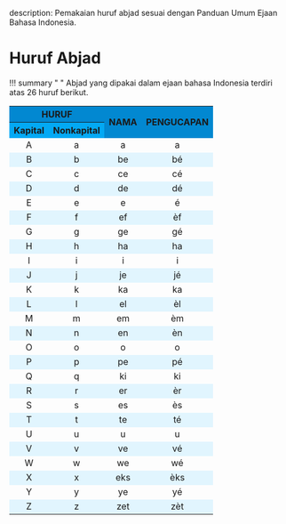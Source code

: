 description: Pemakaian huruf abjad sesuai dengan Panduan Umum Ejaan Bahasa Indonesia.

# Huruf Abjad

!!! summary " "
    Abjad yang dipakai dalam ejaan bahasa Indonesia terdiri atas 26 huruf berikut.

<table>
  <tr>
    <th colspan="2" style="text-align:center;font-weight:700; background:#0288D1;">HURUF</th>
    <th rowspan="2" style="text-align:center;vertical-align:middle;font-weight:700;background:#0288D1;">NAMA</th>
    <th rowspan="2" style="text-align:center;vertical-align:middle;font-weight:700;background:#0288D1;">PENGUCAPAN</th>
  </tr>
  <tr>
    <th style="font-weight:700;background:#03A9F4;">Kapital</th>
    <th style="font-weight:700;background:#03A9F4;">Nonkapital</th>
  </tr>
  <tr>
    <td style="text-align: center">A</td>
    <td style="text-align: center">a</td>
    <td style="text-align: center">a</td>
    <td style="text-align: center">a</td>
  </tr>
  <tr style="background:#E1F5FE">
    <td style="text-align: center">B</td>
    <td style="text-align: center">b</td>
    <td style="text-align: center">be</td>
    <td style="text-align: center">bé</td>
  </tr>
  <tr>
    <td style="text-align: center">C</td>
    <td style="text-align: center">c</td>
    <td style="text-align: center">ce</td>
    <td style="text-align: center">cé</td>
  </tr>
  <tr style="background:#E1F5FE">
    <td style="text-align: center">D</td>
    <td style="text-align: center">d</td>
    <td style="text-align: center">de</td>
    <td style="text-align: center">dé</td>
  </tr>
  <tr>
    <td style="text-align: center">E</td>
    <td style="text-align: center">e</td>
    <td style="text-align: center">e</td>
    <td style="text-align: center">é</td>
  </tr>
  <tr style="background:#E1F5FE">
    <td style="text-align: center">F</td>
    <td style="text-align: center">f</td>
    <td style="text-align: center">ef</td>
    <td style="text-align: center">èf</td>
  </tr>
  <tr>
    <td style="text-align: center">G</td>
    <td style="text-align: center">g</td>
    <td style="text-align: center">ge</td>
    <td style="text-align: center">gé</td>
  </tr>
  <tr style="background:#E1F5FE">
    <td style="text-align: center">H</td>
    <td style="text-align: center">h</td>
    <td style="text-align: center">ha</td>
    <td style="text-align: center">ha</td>
  </tr>
  <tr>
    <td style="text-align: center">I</td>
    <td style="text-align: center">i</td>
    <td style="text-align: center">i</td>
    <td style="text-align: center">i</td>
  </tr>
  <tr style="background:#E1F5FE">
    <td style="text-align: center">J</td>
    <td style="text-align: center">j</td>
    <td style="text-align: center">je</td>
    <td style="text-align: center">jé</td>
  </tr>
  <tr>
    <td style="text-align: center">K</td>
    <td style="text-align: center">k</td>
    <td style="text-align: center">ka</td>
    <td style="text-align: center">ka</td>
  </tr>
  <tr style="background:#E1F5FE">
    <td style="text-align: center">L</td>
    <td style="text-align: center">l</td>
    <td style="text-align: center">el</td>
    <td style="text-align: center">èl</td>
  </tr>
  <tr>
    <td style="text-align: center">M</td>
    <td style="text-align: center">m</td>
    <td style="text-align: center">em</td>
    <td style="text-align: center">èm</td>
  </tr>
  <tr style="background:#E1F5FE">
    <td style="text-align: center">N</td>
    <td style="text-align: center">n</td>
    <td style="text-align: center">en</td>
    <td style="text-align: center">èn</td>
  </tr>
  <tr>
    <td style="text-align: center">O</td>
    <td style="text-align: center">o</td>
    <td style="text-align: center">o</td>
    <td style="text-align: center">o</td>
  </tr>
  <tr style="background:#E1F5FE">
    <td style="text-align: center">P</td>
    <td style="text-align: center">p</td>
    <td style="text-align: center">pe</td>
    <td style="text-align: center">pé</td>
  </tr>
  <tr>
    <td style="text-align: center">Q</td>
    <td style="text-align: center">q</td>
    <td style="text-align: center">ki</td>
    <td style="text-align: center">ki</td>
  </tr>
  <tr style="background:#E1F5FE">
    <td style="text-align: center">R</td>
    <td style="text-align: center">r</td>
    <td style="text-align: center">er</td>
    <td style="text-align: center">èr</td>
  </tr>
  <tr>
    <td style="text-align: center">S</td>
    <td style="text-align: center">s</td>
    <td style="text-align: center">es</td>
    <td style="text-align: center">ès</td>
  </tr>
  <tr style="background:#E1F5FE">
    <td style="text-align: center">T</td>
    <td style="text-align: center">t</td>
    <td style="text-align: center">te</td>
    <td style="text-align: center">té</td>
  </tr>
  <tr>
    <td style="text-align: center">U</td>
    <td style="text-align: center">u</td>
    <td style="text-align: center">u</td>
    <td style="text-align: center">u</td>
  </tr>
  <tr style="background:#E1F5FE">
    <td style="text-align: center">V</td>
    <td style="text-align: center">v</td>
    <td style="text-align: center">ve</td>
    <td style="text-align: center">vé</td>
  </tr>
  <tr>
    <td style="text-align: center">W</td>
    <td style="text-align: center">w</td>
    <td style="text-align: center">we</td>
    <td style="text-align: center">wé</td>
  </tr>
  <tr style="background:#E1F5FE">
    <td style="text-align: center">X</td>
    <td style="text-align: center">x</td>
    <td style="text-align: center">eks</td>
    <td style="text-align: center">èks</td>
  </tr>
  <tr>
    <td style="text-align: center">Y</td>
    <td style="text-align: center">y</td>
    <td style="text-align: center">ye</td>
    <td style="text-align: center">yé</td>
  </tr>
  <tr style="background:#E1F5FE">
    <td style="text-align: center">Z</td>
    <td style="text-align: center">z</td>
    <td style="text-align: center">zet</td>
    <td style="text-align: center">zèt</td>
  </tr>
</table>

